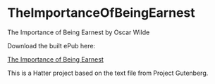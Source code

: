TheImportanceOfBeingEarnest
===========================

The Importance of Being Earnest by Oscar Wilde

Download the built ePub here:

<a href='https://github.com/baldmountain/Metamorphosis/raw/master/Metamorphosis%20-%20Franz%20Kafka.epub'>The Importance of Being Earnest</a>

This is a Hatter project based on the text file from Project Gutenberg.
